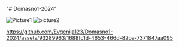 "# Domasno1-2024" 

![Picture1](https://github.com/Evgenija123/Domasno1-2024/assets/93289963/e52b3b7c-6e77-4ce4-a546-39f5f899e727)
![picture2](https://github.com/Evgenija123/Domasno1-2024/assets/93289963/ccf17246-9ba0-4627-9536-d85f4ae93cb6)

https://github.com/Evgenija123/Domasno1-2024/assets/93289963/1688fc1d-4653-466d-82ba-7371847aa095
